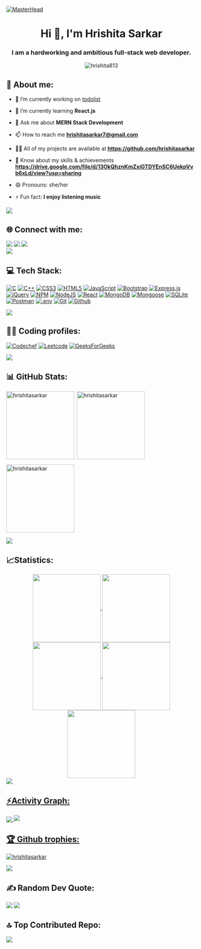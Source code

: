 [![MasterHead](https://user-images.githubusercontent.com/74038190/241765440-80728820-e06b-4f96-9c9e-9df46f0cc0a5.gif)](https://github.com/biprajitpaul5555)

<!--<img src="https://raw.githubusercontent.com/BEPb/BEPb/5c63fa170d1cbbb0b1974f05a3dbe6aca3f5b7f3/assets/Bottom_up.svg" width="100%" />-->
<h1 align="center">Hi 👋, I'm Hrishita Sarkar</h1>
<h3 align="center">I am a hardworking and ambitious full-stack web developer.</h3>
<p align="center"> <img src="https://komarev.com/ghpvc/?username=hrishita813&label=Profile%20views&color=0e75b6&style=flat" alt="hrishita813" /> </p>
<!-- <img align="right" alt="Coding" width="340" src="https://user-images.githubusercontent.com/74038190/212749695-a6817c5a-a794-462b-afca-1b5ce7dd5e63.gif"> -->


<h2 align="left">🚀 About me:</h2>

- 🔭 I’m currently working on [todolist](https://github.com/hrishitasarkar/todolist)

- 🌱 I’m currently learning **React.js**

- 💬 Ask me about **MERN Stack Development**

- 📫 How to reach me **hrishitasarkar7@gmail.com**

- 👨‍💻 All of my projects are available at **https://github.com/hrishitasarkar**

- 📄 Know about my skills & achievements **https://drive.google.com/file/d/13OkQhznKmZxiGTDYEnSC6UekpVvb6xLd/view?usp=sharing**

- 😄 Pronouns: she/her

- ⚡ Fun fact: **I enjoy listening music**

<img src="https://user-images.githubusercontent.com/73097560/115834477-dbab4500-a447-11eb-908a-139a6edaec5c.gif">
<h2 align="left">🌐 Connect with me:</h2>
<div> <a href="https://www.linkedin.com/in/hrishita-sarkar-72b5a4230/" target="_blank"><img src="https://img.shields.io/badge/LinkedIn-0077B5?style=for-the-badge&logo=linkedin&logoColor=white" target="_blank"></a>
<a href="https://github.com/hrishitasarkar" target="_blank"><img src="https://img.shields.io/badge/GitHub-100000?style=for-the-badge&logo=github&logoColor=white" target="_blank"></a>
<a href = "mailto:hrishitasarkar7@gmail.com"><img src="https://img.shields.io/badge/-Gmail-%23333?style=for-the-badge&logo=gmail&logoColor=white" target="_blank"></a>
</div>


<img src="https://user-images.githubusercontent.com/73097560/115834477-dbab4500-a447-11eb-908a-139a6edaec5c.gif">
<!--<h2 align="left">💻 Languages and Tools:</h2>
<p align="left"> <a href="https://getbootstrap.com" target="_blank" rel="noreferrer"> <img src="https://raw.githubusercontent.com/devicons/devicon/master/icons/bootstrap/bootstrap-plain-wordmark.svg" alt="bootstrap" width="40" height="40"/> </a> <a href="https://www.cprogramming.com/" target="_blank" rel="noreferrer"> <img src="https://raw.githubusercontent.com/devicons/devicon/master/icons/c/c-original.svg" alt="c" width="40" height="40"/> </a> <a href="https://www.w3schools.com/cpp/" target="_blank" rel="noreferrer"> <img src="https://raw.githubusercontent.com/devicons/devicon/master/icons/cplusplus/cplusplus-original.svg" alt="cplusplus" width="40" height="40"/> </a> <a href="https://www.w3schools.com/css/" target="_blank" rel="noreferrer"> <img src="https://raw.githubusercontent.com/devicons/devicon/master/icons/css3/css3-original-wordmark.svg" alt="css3" width="40" height="40"/> </a> <a href="https://expressjs.com" target="_blank" rel="noreferrer"> <img src="https://raw.githubusercontent.com/devicons/devicon/master/icons/express/express-original-wordmark.svg" alt="express" width="40" height="40"/> </a> <a href="https://git-scm.com/" target="_blank" rel="noreferrer"> <img src="https://www.vectorlogo.zone/logos/git-scm/git-scm-icon.svg" alt="git" width="40" height="40"/> </a> <a href="https://www.w3.org/html/" target="_blank" rel="noreferrer"> <img src="https://raw.githubusercontent.com/devicons/devicon/master/icons/html5/html5-original-wordmark.svg" alt="html5" width="40" height="40"/> </a> <a href="https://developer.mozilla.org/en-US/docs/Web/JavaScript" target="_blank" rel="noreferrer"> <img src="https://raw.githubusercontent.com/devicons/devicon/master/icons/javascript/javascript-original.svg" alt="javascript" width="40" height="40"/> </a> <a href="https://www.mongodb.com/" target="_blank" rel="noreferrer"> <img src="https://raw.githubusercontent.com/devicons/devicon/master/icons/mongodb/mongodb-original-wordmark.svg" alt="mongodb" width="40" height="40"/> </a> <a href="https://nodejs.org" target="_blank" rel="noreferrer"> <img src="https://raw.githubusercontent.com/devicons/devicon/master/icons/nodejs/nodejs-original-wordmark.svg" alt="nodejs" width="40" height="40"/> </a> <a href="https://postman.com" target="_blank" rel="noreferrer"> <img src="https://www.vectorlogo.zone/logos/getpostman/getpostman-icon.svg" alt="postman" width="40" height="40"/> </a> <a href="https://reactjs.org/" target="_blank" rel="noreferrer"> <img src="https://raw.githubusercontent.com/devicons/devicon/master/icons/react/react-original-wordmark.svg" alt="react" width="40" height="40"/> </a> <a href="https://www.sqlite.org/" target="_blank" rel="noreferrer"> <img src="https://www.vectorlogo.zone/logos/sqlite/sqlite-icon.svg" alt="sqlite" width="40" height="40"/> </a> </p>-->

## 💻 Tech Stack:

[![C](https://img.shields.io/badge/c-%2300599C.svg?style=for-the-badge&logo=c&logoColor=white)](https://www.cprogramming.com/) [![C++](https://img.shields.io/badge/c++-%2300599C.svg?style=for-the-badge&logo=c%2B%2B&logoColor=white)](https://www.w3schools.com/cpp/) [![CSS3](https://img.shields.io/badge/css3-%231572B6.svg?style=for-the-badge&logo=css3&logoColor=white)](https://www.w3schools.com/css/) [![HTML5](https://img.shields.io/badge/html5-%23E34F26.svg?style=for-the-badge&logo=html5&logoColor=white)](https://www.w3.org/html/) [![JavaScript](https://img.shields.io/badge/javascript-%23323330.svg?style=for-the-badge&logo=javascript&logoColor=%23F7DF1E)](https://developer.mozilla.org/en-US/docs/Web/JavaScript) [![Bootstrap](https://img.shields.io/badge/bootstrap-%23563D7C.svg?style=for-the-badge&logo=bootstrap&logoColor=white)](https://getbootstrap.com) [![Express.js](https://img.shields.io/badge/express.js-%23404d59.svg?style=for-the-badge&logo=express&logoColor=%2361DAFB)](https://expressjs.com) [![jQuery](https://img.shields.io/badge/jquery-%230769AD.svg?style=for-the-badge&logo=jquery&logoColor=white)](https://jquery.com/) [![NPM](https://img.shields.io/badge/NPM-%23000000.svg?style=for-the-badge&logo=npm&logoColor=white)](https://www.npmjs.com/) [![NodeJS](https://img.shields.io/badge/node.js-6DA55F?style=for-the-badge&logo=node.js&logoColor=white)](https://nodejs.org) [![React](https://img.shields.io/badge/react-%2320232a.svg?style=for-the-badge&logo=react&logoColor=%2361DAFB)](https://reactjs.org/) [![MongoDB](https://img.shields.io/badge/MongoDB-%234ea94b.svg?style=for-the-badge&logo=mongodb&logoColor=white)](https://www.mongodb.com/) [![Mongoose](https://img.shields.io/badge/Mongoose-880000.svg?style=for-the-badge&logo=Mongoose&logoColor=white)](https://mongoosejs.com/) [![SQLite](https://img.shields.io/badge/sqlite-%2307405e.svg?style=for-the-badge&logo=sqlite&logoColor=white)](https://www.sqlite.org/) [![Postman](https://img.shields.io/badge/Postman-FF6C37?style=for-the-badge&logo=postman&logoColor=white)](https://postman.com) [![.env](https://img.shields.io/badge/.ENV-ECD53F.svg?style=for-the-badge&logo=dotenv&logoColor=white)](https://www.npmjs.com/package/dotenv) [![Git](https://img.shields.io/badge/Git-F05032.svg?style=for-the-badge&logo=Git&logoColor=white)](https://git-scm.com/) [![Github](https://img.shields.io/badge/GitHub-181717.svg?style=for-the-badge&logo=GitHub&logoColor=white)](https://github.com/)


<img src="https://user-images.githubusercontent.com/73097560/115834477-dbab4500-a447-11eb-908a-139a6edaec5c.gif">
<h2 align="left">👨‍💻 Coding profiles:</h2>
<!--<p align="left">
<a href="https://www.codechef.com/users/biprajitp_55" target="blank"><img align="center" src="https://cdn.jsdelivr.net/npm/simple-icons@3.1.0/icons/codechef.svg" alt="biprajitp_55" height="30" width="40" /></a>
<a href="https://www.hackerrank.com/biprajitpaul5555" target="blank"><img align="center" src="https://raw.githubusercontent.com/rahuldkjain/github-profile-readme-generator/master/src/images/icons/Social/hackerrank.svg" alt="biprajitpaul5555" height="30" width="40" /></a>
<a href="https://codeforces.com/profile/biprajitpaul5555" target="blank"><img align="center" src="https://raw.githubusercontent.com/rahuldkjain/github-profile-readme-generator/master/src/images/icons/Social/codeforces.svg" alt="biprajitpaul5555" height="30" width="40" /></a>
<a href="https://www.leetcode.com/biprajitpaul5555" target="blank"><img align="center" src="https://raw.githubusercontent.com/rahuldkjain/github-profile-readme-generator/master/src/images/icons/Social/leet-code.svg" alt="biprajitpaul5555" height="30" width="40" /></a>
<a href="https://www.hackerearth.com/@biprajitpaul5555" target="blank"><img align="center" src="https://raw.githubusercontent.com/rahuldkjain/github-profile-readme-generator/master/src/images/icons/Social/hackerearth.svg" alt="@biprajitpaul5555" height="30" width="40" /></a>
<a href="https://auth.geeksforgeeks.org/user/biprajitpaul5555" target="blank"><img align="center" src="https://raw.githubusercontent.com/rahuldkjain/github-profile-readme-generator/master/src/images/icons/Social/geeks-for-geeks.svg" alt="biprajitpaul5555" height="30" width="40" /></a>
</p>-->

[![Codechef](https://img.shields.io/badge/CodeChef-5B4638.svg?style=for-the-badge&logo=CodeChef&logoColor=white)](https://www.codechef.com/users/hrishita813) [![Leetcode](https://img.shields.io/badge/LeetCode-FFA116.svg?style=for-the-badge&logo=LeetCode&logoColor=white)](https://leetcode.com/hrishita813/) [![GeeksForGeeks](https://img.shields.io/badge/GeeksforGeeks-2F8D46.svg?style=for-the-badge&logo=GeeksforGeeks&logoColor=white)](https://auth.geeksforgeeks.org/user/hrishitasarkar7/practice)

<img src="https://user-images.githubusercontent.com/73097560/115834477-dbab4500-a447-11eb-908a-139a6edaec5c.gif">
<h2 align="left">📊 GitHub Stats:</h2>
<img align="left" height="180em" src="https://github-readme-stats.vercel.app/api/top-langs/?username=hrishitasarkar&layout=compact&theme=dark" alt=hrishitasarkar />

<p>&nbsp;<img align="center" height="180em" src="https://github-readme-stats.vercel.app/api?username=hrishitasarkar&show_icons=true&locale=en&theme=dark" alt="hrishitasarkar" /></p>

<p><img align="center" height="180em" src="https://github-readme-streak-stats.herokuapp.com/?user=hrishitasarkar&theme=dark" alt="hrishitasarkar" /></p>

<img src="https://user-images.githubusercontent.com/73097560/115834477-dbab4500-a447-11eb-908a-139a6edaec5c.gif">
<h2 align="left">📈Statistics:</h2>
<div align="center">
<a href="https://github.com/hrishitasarkar">
<img align="center" src="http://github-profile-summary-cards.vercel.app/api/cards/stats?username=hrishitasarkar&theme=2077" height="180em" />
<img align="center" src="http://github-profile-summary-cards.vercel.app/api/cards/most-commit-language?username=hrishitasarkar&theme=2077" height="180em" />
<img align="center" src="http://github-profile-summary-cards.vercel.app/api/cards/repos-per-language?username=hrishitasarkar&theme=2077" height="180em" />
<img align="center" src="http://github-profile-summary-cards.vercel.app/api/cards/productive-time?username=hrishitasarkar&theme=2077" height="180em" />
<img align="center" src="http://github-profile-summary-cards.vercel.app/api/cards/profile-details?username=hrishitasarkar&theme=2077" height="180em" />
</div>
  
<img src="https://user-images.githubusercontent.com/73097560/115834477-dbab4500-a447-11eb-908a-139a6edaec5c.gif">
<h2 align="left">⚡Activity Graph:</h2>
<img align="center" src="https://github-readme-activity-graph.vercel.app/graph?username=hrishitasarkar&theme=github"/>

<img src="https://user-images.githubusercontent.com/73097560/115834477-dbab4500-a447-11eb-908a-139a6edaec5c.gif">
<h2 align="left">🏆 Github trophies:</h2>
<p align="left"> <a href="https://github.com/ryo-ma/github-profile-trophy"><img src="https://github-profile-trophy.vercel.app/?username=hrishitasarkar&theme=onedark" alt="hrishitasarkar" /></a> </p>
<img src="https://user-images.githubusercontent.com/73097560/115834477-dbab4500-a447-11eb-908a-139a6edaec5c.gif">

## ✍️ Random Dev Quote:
![](https://quotes-github-readme.vercel.app/api?type=horizontal&theme=radical)
<img src="https://user-images.githubusercontent.com/73097560/115834477-dbab4500-a447-11eb-908a-139a6edaec5c.gif">

## 🔝 Top Contributed Repo:
![](https://github-contributor-stats.vercel.app/api?username=hrishitasarkar&limit=5&theme=dark&combine_all_yearly_contributions=true)

<!--<img src="https://raw.githubusercontent.com/Trilokia/Trilokia/379277808c61ef204768a61bbc5d25bc7798ccf1/bottom_header.svg" />-->
